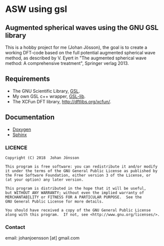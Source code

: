 # ASW using gsl
## Augmented spherical waves using the GNU GSL library

This is a hobby project for me (Johan Jösson), the goal is to create a working DFT-code based on the full potential augmented spherical wave method, as described by V. Eyert in "The augmented spherical wave method: A comprehensive treatment", Springer verlag 2013.

## Requirements
* The GNU Scientific Library, [GSL](https://www.gnu.org/software/gsl/).
* My own GSL c++ wrapper, [GSL-lib](https://github.com/johanjoensson/GSL-lib).
* The XCFun DFT library, <http://dftlibs.org/xcfun/>.

## Documentation
* [Doxygen](docs/html/index.html)
* [Sphinx](docs/build/sphinx-index.html)
### LICENCE

    Copyright (C) 2018  Johan Jönsson

    This program is free software: you can redistribute it and/or modify
    it under the terms of the GNU General Public License as published by
    the Free Software Foundation, either version 3 of the License, or
    (at your option) any later version.

    This program is distributed in the hope that it will be useful,
    but WITHOUT ANY WARRANTY; without even the implied warranty of
    MERCHANTABILITY or FITNESS FOR A PARTICULAR PURPOSE.  See the
    GNU General Public License for more details.

    You should have received a copy of the GNU General Public License
    along with this program.  If not, see <http://www.gnu.org/licenses/>.

### Contact
email: johanjoensson [at] gmail.com
